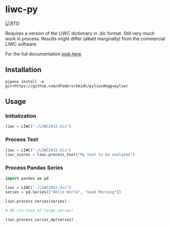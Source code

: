# liwc-py

![RTD](https://media.readthedocs.org/static/projects/badges/passing.svg)

Requires a version of the LIWC dictionary in .dic format. Still very much work in process. Results might differ (albeit marginally) from the commercial LIWC software.

For the full documentation [look here](http://pyliwc.readthedocs.io/en/latest/)
## Installation

```
pipenv install -e git+https://github.com/dfederschmidt/pyliwc#egg=pyliwc
```


## Usage 

### Initialization

```python
liwc = LIWC("./LIWC2015.dic")
```

### Process Text

```python
liwc = LIWC("./LIWC2015.dic")
liwc_scores = liwc.process_text("My text to be analyzed")
```

### Process Pandas Series

```python
import pandas as pd 

liwc = LIWC("./LIWC2015.dic")
series = pd.Series(["Hello World", "Good Morning"])

liwc.process_series(series)

# OR (in case of large series)

liwc.process_series_mp(series)

```
